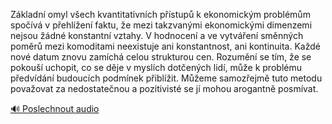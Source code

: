 
Základní omyl všech kvantitativních přístupů k ekonomickým problémům spočívá v přehlížení faktu, že mezi takzvanými ekonomickými dimenzemi nejsou žádné konstantní vztahy. V hodnocení a ve vytváření směnných poměrů mezi komoditami neexistuje ani konstantnost, ani kontinuita. Každé nové datum znovu zamíchá celou strukturou cen. Rozumění se tím, že se pokouší uchopit, co se děje v myslích dotčených lidí, může k problému předvídání budoucích podmínek přiblížit. Můžeme samozřejmě tuto metodu považovat za nedostatečnou a pozitivisté se jí mohou arogantně posmívat.

[🔊 Poslechnout audio](/data/7-paragraphs/audio/chapter_30/para_008-Zkladn-omyl-vech-kvantitativnch-pstup-k-eko.mp3)
